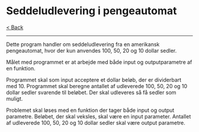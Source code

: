 # Seddeludlevering i pengeautomat

[< Back](../README.md)

---

Dette program handler om seddeludlevering fra en amerikansk pengeautomat, hvor der kun anvendes 100, 50, 20 og 10 dollar sedler.

Målet med programmet er at arbejde med både input og outputparametre af en funktion.

Programmet skal som input acceptere et dollar beløb, der er dividerbart med 10. Programmet skal beregne antallet af udleverede 100, 50, 20 og 10 dollar sedler svarende til beløbet. Der skal udleveres så få sedler som muligt.

Problemet skal løses med en funktion der tager både input og output parametre. Beløbet, der skal veksles, skal være en input parameter. Antallet af udleverede 100, 50, 20 og 10 dollar sedler skal være output parametre.

